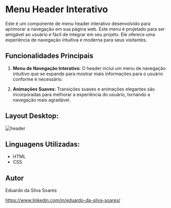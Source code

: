 # Menu Header Interativo

Este é um componente de menu header interativo desenvolvido para aprimorar a navegação em sua página web. Este menu é projetado para ser amigável ao usuário e fácil de integrar em seu projeto. Ele oferece uma experiência de navegação intuitiva e moderna para seus visitantes.

## Funcionalidades Principais

1. **Menu de Navegação Interativo**: O header inclui um menu de navegação intuitivo que se expande para mostrar mais informações para o usuário conforme é necessário.

2. **Animações Suaves**: Transições suaves e animações elegantes são incorporadas para melhorar a experiência do usuário, tornando a navegação mais agradável.

## Layout Desktop:
![header](https://github.com/eduardossoares/menu-interativo/assets/128731192/960b84e0-519f-46ed-a684-093f9a721a2a)

## Linguagens Utilizadas:

- HTML
- CSS

## Autor

Eduardo da Silva Soares

https://www.linkedin.com/in/eduardo-da-silva-soares/
